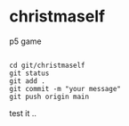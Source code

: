# christmaself
p5 game


~~~

cd git/christmaself
git status
git add . 
git commit -m "your message"
git push origin main 

~~~

test it ..